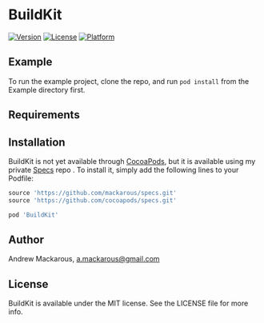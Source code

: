 # BuildKit

[![Version](https://img.shields.io/cocoapods/v/BuildKit.svg?style=flat)](https://cocoapods.org/pods/BuildKit)
[![License](https://img.shields.io/cocoapods/l/BuildKit.svg?style=flat)](https://cocoapods.org/pods/BuildKit)
[![Platform](https://img.shields.io/cocoapods/p/BuildKit.svg?style=flat)](https://cocoapods.org/pods/BuildKit)

## Example

To run the example project, clone the repo, and run `pod install` from the Example directory first.

## Requirements

## Installation

BuildKit is not yet available through [CocoaPods](https://cocoapods.org), but it is available using my private [Specs](https://github.com/mackarous/Specs) repo . To install it, simply add the following lines to your Podfile:

```ruby
source 'https://github.com/mackarous/specs.git'
source 'https://github.com/cocoapods/specs.git'

pod 'BuildKit'
```

## Author

Andrew Mackarous, a.mackarous@gmail.com

## License

BuildKit is available under the MIT license. See the LICENSE file for more info.
